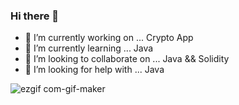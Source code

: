 ### Hi there 👋


- 🔭 I’m currently working on ... Crypto App
- 🌱 I’m currently learning ... Java
- 👯 I’m looking to collaborate on ... Java && Solidity
- 🤔 I’m looking for help with ... Java 



![ezgif com-gif-maker](https://user-images.githubusercontent.com/89101458/187202338-4e3d337b-becc-43b0-8493-5f1f97b30359.gif)



